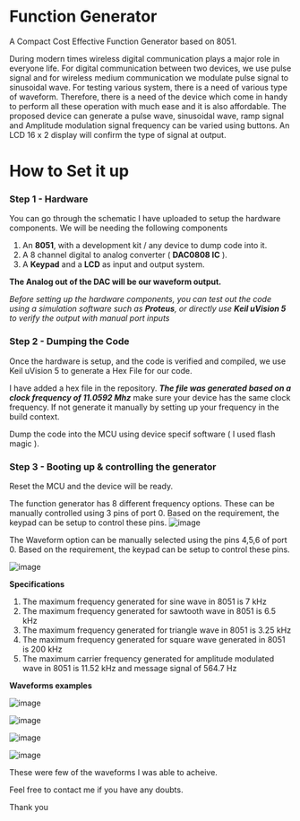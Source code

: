 # Function Generator
A Compact Cost Effective Function Generator based on 8051.

During modern times wireless digital communication plays a major role in everyone life. For digital communication between two devices, we use pulse signal and for wireless medium communication we modulate pulse signal to sinusoidal wave. For testing various system, there is a need of various type of waveform. Therefore, there is a need of the device which come in handy to perform all these operation with much ease and it is also affordable. The proposed device can generate a pulse wave, sinusoidal wave, ramp signal and Amplitude modulation signal frequency can be varied using buttons. An LCD 16 x 2 display will confirm the type of signal at output.

# How to Set it up

### Step 1 - Hardware 

You can go through the schematic I have uploaded to setup the hardware components.
We will be needing the following components
1. An **8051**, with a development kit / any device to dump code into it.
2. A 8 channel digital to analog converter ( **DAC0808 IC** ).
3. A **Keypad** and a **LCD** as input and output system.

 **The Analog out of the DAC will be our waveform output.**
 
_Before setting up the hardware components, you can test out the code using a simulation software such as **Proteus**, or directly use **Keil uVision 5** to verify the output with manual port inputs_

### Step 2 - Dumping the Code

Once the hardware is setup, and the code is verified and compiled, we use Keil uVision 5 to generate a Hex File for our code.

I have added a hex file in the repository. _**The file was generated based on a clock frequency of 11.0592 Mhz**_ make sure your device has the same clock frequency. If not generate it manually by setting up your frequency in the build context.

Dump the code into the MCU using device specif software ( I used flash magic ).

### Step 3 - Booting up & controlling the generator

Reset the MCU and the device will be ready.

The function generator has 8 different frequency options. These can be manually controlled using 3 pins of port 0. 
Based on the requirement, the keypad can be setup to control these pins.
![image](https://user-images.githubusercontent.com/125025955/226567002-027258ad-1b99-4977-96f9-90e530798137.png)

The Waveform option can be manually selected using the pins 4,5,6 of port 0.
Based on the requirement, the keypad can be setup to control these pins.

![image](https://user-images.githubusercontent.com/125025955/226567624-a71f8a80-ad40-4966-8504-e7c58dbeff96.png)

**Specifications**
1. The maximum frequency generated for sine wave in 8051 is 7 kHz
2. The maximum frequency generated for sawtooth wave in 8051 is 6.5 kHz
3. The maximum frequency generated for triangle wave in 8051 is 3.25 kHz
4. The maximum frequency generated for square wave generated in 8051 is 200 kHz
5. The maximum carrier frequency generated for amplitude modulated wave in 8051 is 11.52 kHz and message signal of 564.7 Hz

**Waveforms examples**

![image](https://user-images.githubusercontent.com/125025955/226568164-71d6fccf-b284-4a02-91c3-662f662174b1.png)

![image](https://user-images.githubusercontent.com/125025955/226568193-dbd29f39-be80-4898-8642-1cdab07ac7ab.png)

![image](https://user-images.githubusercontent.com/125025955/226568582-58b121b5-2000-4b02-baf7-5eafaecd8836.png)

![image](https://user-images.githubusercontent.com/125025955/226569168-0268dbad-30a8-45e1-b69d-04ed1795cd38.png)

These were few of the waveforms I was able to acheive.

Feel free to contact me if you have any doubts.

Thank you

